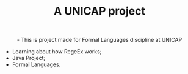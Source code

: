 <h1 align="center">A UNICAP project</h1> <br/> 

<p align="center">- This is project made for Formal Languages discipline at UNICAP</p>

- Learning about how RegeEx works;
- Java Project;
- Formal Languages.




